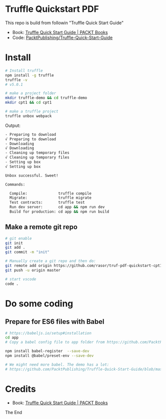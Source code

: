 # Truffle Quickstart PDF

This repo is build from followin "Truffle Quick Start Guide"

* Book: [Truffle Quick Start Guide | PACKT Books](https://www.packtpub.com/web-development/truffle-quick-start-guide)
* Code: [PacktPublishing/Truffle-Quick-Start-Guide](https://github.com/PacktPublishing/Truffle-Quick-Start-Guide)

# Install

```bash
# Install truffle
npm install -g truffle
truffle -v
# v5.0.1

# make a project folder
mkdir truffle-demo && cd truffle-demo
mkdir cpt1 && cd cpt1

# make a truffle project
truffle unbox webpack
```

Output: 

```bash
- Preparing to download
√ Preparing to download
- Downloading
√ Downloading
- Cleaning up temporary files
√ Cleaning up temporary files
- Setting up box
√ Setting up box

Unbox successful. Sweet!

Commands:

  Compile:              truffle compile
  Migrate:              truffle migrate
  Test contracts:       truffle test
  Run dev server:       cd app && npm run dev
  Build for production: cd app && npm run build
```

## Make a remote git repo

```bash
# git enable
git init
git add .
git commit -m "init"

# Manually create a git repo and then do:
git remote add origin https://github.com/rasor/truf-pdf-quickstart-cpt1.git
git push -u origin master

# start vscode
code .
```

# Do some coding

## Prepare for ES6 files with Babel  


```bash
# https://babeljs.io/setup#installation
cd app
# Copy a babel config file to app folder from https://github.com/PacktPublishing/Truffle-Quick-Start-Guide/blob/master/chapter1/.babelrc  

npm install babel-register  --save-dev
npm install @babel/preset-env --save-dev

# We might need more babel. The demo has a lot:
# https://github.com/PacktPublishing/Truffle-Quick-Start-Guide/blob/master/chapter1/package.json
```

# Credits

* Book: [Truffle Quick Start Guide | PACKT Books](https://www.packtpub.com/web-development/truffle-quick-start-guide)

The End